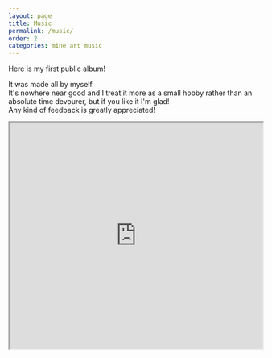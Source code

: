 ```yaml
---
layout: page
title: Music
permalink: /music/
order: 2
categories: mine art music
---
```


Here is my first public album!

It was made all by myself.\
It's nowhere near good and I treat it more as a small hobby rather than an absolute time devourer, but if you like it I'm glad!\
Any kind of feedback is greatly appreciated!

<iframe width="100%" height="450" src="https://www.bandlab.com/embed/collection/?id=2709bff8-40d0-ef11-88cf-000d3a930a2c" allowfullscreen></iframe>
